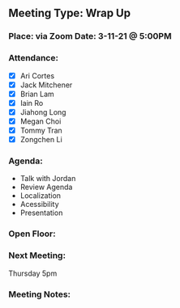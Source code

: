 ## Meeting Type: Wrap Up
### Place: via Zoom					Date: 3-11-21 @ 5:00PM
				
### Attendance:   
- [x] Ari Cortes			
- [x] Jack Mitchener
- [x] Brian Lam				
- [x] Iain Ro
- [x] Jiahong Long			
- [x] Megan Choi
- [x] Tommy Tran			
- [x] Zongchen Li

### Agenda:
- Talk with Jordan
- Review Agenda
- Localization
- Acessibility
- Presentation

### Open Floor:

### Next Meeting:
Thursday 5pm
### Meeting Notes:
